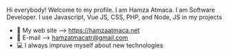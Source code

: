 Hi everybody! Welcome to my profile. I am Hamza Atmaca. I am Software Developer.
I use Javascript, Vue JS, CSS, PHP, and Node, JS in my projects

- 🔭 My web site --> https://hamzaatmaca.net
- 💬 E-mail --> hamzatmacatr@gmail.com
- 💻 I always impruve myself about new technologies


